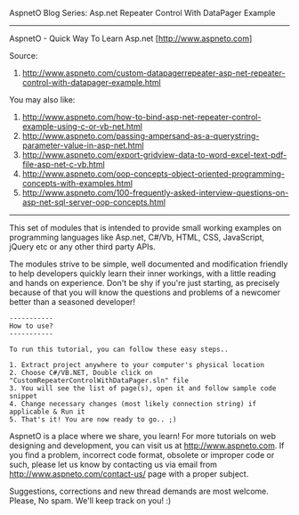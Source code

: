 AspnetO Blog Series: Asp.net Repeater Control With DataPager Example

------------------------------------------------------------------------------------
AspnetO - Quick Way To Learn Asp.net [http://www.aspneto.com]

Source:
1. http://www.aspneto.com/custom-datapagerrepeater-asp-net-repeater-control-with-datapager-example.html

You may also like:
1. http://www.aspneto.com/how-to-bind-asp-net-repeater-control-example-using-c-or-vb-net.html
2. http://www.aspneto.com/passing-ampersand-as-a-querystring-parameter-value-in-asp-net.html
3. http://www.aspneto.com/export-gridview-data-to-word-excel-text-pdf-file-asp-net-c-vb.html
4. http://www.aspneto.com/oop-concepts-object-oriented-programming-concepts-with-examples.html
5. http://www.aspneto.com/100-frequently-asked-interview-questions-on-asp-net-sql-server-oop-concepts.html
------------------------------------------------------------------------------------

This set of modules that is intended to provide small working examples on programming languages like 
Asp.net, C#/Vb, HTML, CSS, JavaScript, jQuery etc or any other third party APIs.

The modules strive to be simple, well documented and modification friendly to help developers quickly learn 
their inner workings, with a little reading and hands on experience. Don't be shy if you're just starting, 
as precisely because of that you will know the questions and problems of a newcomer better than a seasoned developer!

	-----------
	How to use?
	-----------

	To run this tutorial, you can follow these easy steps..

	1. Extract project anywhere to your computer's physical location
	2. Choose C#/VB.NET, Double click on "CustomRepeaterControlWithDataPager.sln" file
	3. You will see the list of page(s), open it and follow sample code snippet
	4. Change necessary changes (most likely connection string) if applicable & Run it
	5. That's it! You are now ready to go.. ;)

AspnetO is a place where we share, you learn! For more tutorials on web designing and development, 
you can visit us at http://www.aspneto.com. If you find a problem, incorrect code format, 
obsolete or improper code or such, please let us know by contacting us via email 
from http://www.aspneto.com/contact-us/ page with a proper subject.

Suggestions, corrections and new thread demands are most welcome. Please, No spam. We'll keep track on you! :)
